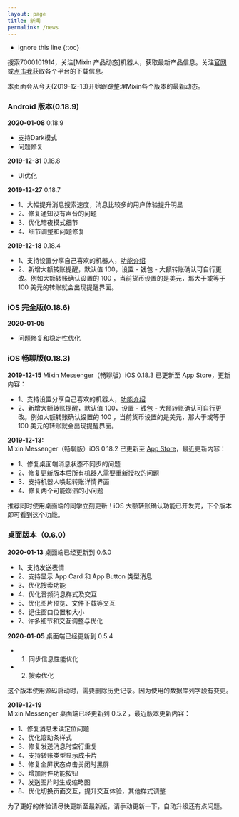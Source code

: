 ```yaml
---
layout: page
title: 新闻
permalink: /news
---
```


* ignore this line 
{:toc}

搜索7000101914，关注[Mixin 产品动态]机器人，获取最新产品信息。关注[官网](https://mixin.one/messenger)或[点击我](./about)获取各个平台的下载信息。

本页面会从今天(2019-12-13)开始跟踪整理Mixin各个版本的最新动态。


### Android 版本(0.18.9)

**2020-01-08** 0.18.9
- 支持Dark模式
- 问题修复

**2019-12-31** 0.18.8
- UI优化

**2019-12-27** 0.18.7 

- 1、大幅提升消息搜索速度，消息比较多的用户体验提升明显
- 2、修复通知没有声音的问题
- 3、优化暗夜模式细节
- 4、细节调整和问题修复


**2019-12-18** 0.18.4
- 1、支持设置分享自己喜欢的机器人，[功能介绍](https://w3c.group/c/1576417693702873)
- 2、新增大额转账提醒，默认值 100，设置 - 钱包 - 大额转账确认可自行更改。例如大额转账确认设置的 100 ，当前货币设置的是美元，那大于或等于 100 美元的转账就会出现提醒界面。


### iOS 完全版(0.18.6)
**2020-01-05**
- 问题修复和稳定性优化

### iOS 畅聊版(0.18.3)

**2019-12-15**
Mixin Messenger（畅聊版）iOS 0.18.3 已更新至 App Store，更新内容：  
- 1、支持设置分享自己喜欢的机器人，[功能介绍](https://w3c.group/c/1576417693702873)
- 2、新增大额转账提醒，默认值 100，设置 - 钱包 - 大额转账确认可自行更改。例如大额转账确认设置的 100 ，当前货币设置的是美元，那大于或等于 100 美元的转账就会出现提醒界面。


**2019-12-13:**    
Mixin Messenger（畅聊版）iOS 0.18.2 已更新至 [App Store](https://apps.apple.com/cn/app/mixin-%E5%AF%86%E4%BF%A1%E7%95%85%E8%81%8A%E7%89%88/id1457938019)，最近更新内容：  

- 1、修复桌面端消息状态不同步的问题
- 2、修复更新版本后所有机器人需要重新授权的问题
- 3、支持机器人唤起转账详情界面
- 4、修复两个可能崩溃的小问题

推荐同时使用桌面端的同学立刻更新！iOS 大额转账确认功能已开发完，下个版本即可看到这个功能。



### 桌面版本（0.6.0）

**2020-01-13** 桌面端已经更新到 0.6.0
- 1、支持发送表情
- 2、支持显示 App Card 和 App Button 类型消息
- 3、优化搜索功能
- 4、优化音频消息样式及交互
- 5、优化图片预览、文件下载等交互
- 6、记住窗口位置和大小
- 7、许多细节和交互调整与优化

**2020-01-05** 桌面端已经更新到 0.5.4
- 1. 同步信息性能优化
- 2. 搜索优化

这个版本使用源码启动时，需要删除历史记录。因为使用的数据库列字段有变更。

**2019-12-19**  
Mixin Messenger 桌面端已经更新到 0.5.2 ，最近版本更新内容：
- 1、修复消息未读定位问题
- 2、优化滚动条样式
- 3、修复发送消息时空行重复
- 4、支持转账类型显示成卡片
- 5、修复全屏状态点击关闭时黑屏
- 6、增加附件功能按钮
- 7、发送图片时生成缩略图
- 8、优化切换页面交互，提升交互体验，其他样式调整

为了更好的体验请尽快更新至最新版，请手动更新一下，自动升级还有点问题。
